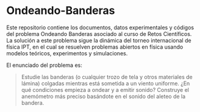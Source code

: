 # Ondeando-Banderas
Este repositorio contiene los documentos, datos experimentales y códigos del problema Ondeando Banderas asociado al curso de Retos Científicos. La solución a este problema sigue la dinámica del torneo internacional de física IPT, en el cual se resuelven problemas abiertos en física usando modelos teóricos, experimentos y simulaciones.

El enunciado del problema es:
> Estudie las banderas (o cualquier trozo de tela y otros materiales de lámina) colgadas mientras está sometida a un viento uniforme. ¿En qué condiciones empieza a ondear y a emitir sonido? Construye el anemómetro más preciso basándote en el sonido del aleteo de la bandera.
